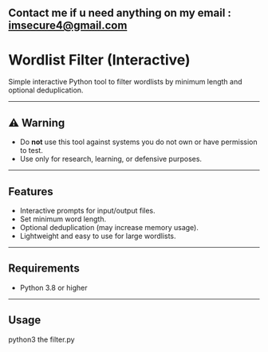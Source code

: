 Contact me if u need anything on my email :          imsecure4@gmail.com
--------------------------------------------------------------------------------------------------------------------------------------------------
# Wordlist Filter (Interactive)

Simple interactive Python tool to filter wordlists by minimum length and optional deduplication.  

---

## ⚠️ Warning
- Do **not** use this tool against systems you do not own or have permission to test.  
- Use only for research, learning, or defensive purposes.  

---

## Features
- Interactive prompts for input/output files.  
- Set minimum word length.  
- Optional deduplication (may increase memory usage).  
- Lightweight and easy to use for large wordlists.

---

## Requirements
- Python 3.8 or higher

-------------------------------------------------------------------------------------------------------------------------------------------------

## Usage
python3 the filter.py
